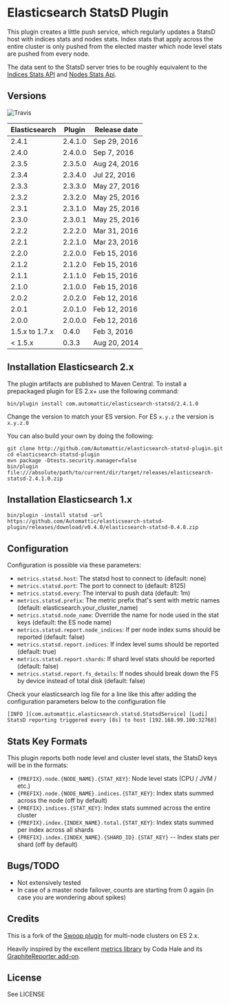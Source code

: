 # Elasticsearch StatsD Plugin
This plugin creates a little push service, which regularly updates a StatsD host with indices stats and nodes stats.
Index stats that apply across the entire cluster is only pushed from the elected master which node level stats are pushed from every node.

The data sent to the StatsD server tries to be roughly equivalent to the [Indices Stats API](http://www.elasticsearch.org/guide/reference/api/admin-indices-stats.html) and [Nodes Stats Api](http://www.elasticsearch.org/guide/reference/api/admin-cluster-nodes-stats.html).

## Versions

![Travis](https://api.travis-ci.org/Automattic/elasticsearch-statsd-plugin.png)

| Elasticsearch  | Plugin         | Release date |
| -------------- | -------------- | ------------ |
| 2.4.1          | 2.4.1.0        | Sep 29, 2016 |
| 2.4.0          | 2.4.0.0        | Sep 7,  2016 |
| 2.3.5          | 2.3.5.0        | Aug 24, 2016 |
| 2.3.4          | 2.3.4.0        | Jul 22, 2016 |
| 2.3.3          | 2.3.3.0        | May 27, 2016 |
| 2.3.2          | 2.3.2.0        | May 25, 2016 |
| 2.3.1          | 2.3.1.0        | May 25, 2016 |
| 2.3.0          | 2.3.0.1        | May 25, 2016 |
| 2.2.2          | 2.2.2.0        | Mar 31, 2016 |
| 2.2.1          | 2.2.1.0        | Mar 23, 2016 |
| 2.2.0          | 2.2.0.0        | Feb 15, 2016 |
| 2.1.2          | 2.1.2.0        | Feb 15, 2016 |
| 2.1.1          | 2.1.1.0        | Feb 15, 2016 |
| 2.1.0          | 2.1.0.0        | Feb 15, 2016 |
| 2.0.2          | 2.0.2.0        | Feb 12, 2016 |
| 2.0.1          | 2.0.1.0        | Feb 12, 2016 |
| 2.0.0          | 2.0.0.0        | Feb 12, 2016 |
| 1.5.x to 1.7.x | 0.4.0          | Feb 3,  2016 |
| < 1.5.x        | 0.3.3          | Aug 20, 2014 |


## Installation Elasticsearch 2.x

The plugin artifacts are published to Maven Central. To install a prepackaged plugin for ES 2.x+ use the following command:

```
bin/plugin install com.automattic/elasticsearch-statsd/2.4.1.0
```

Change the version to match your ES version. For ES `x.y.z` the version is `x.y.z.0`

You can also build your own by doing the following:

```
git clone http://github.com/Automattic/elasticsearch-statsd-plugin.git
cd elasticsearch-statsd-plugin
mvn package -Dtests.security.manager=false
bin/plugin file:///absolute/path/to/current/dir/target/releases/elasticsearch-statsd-2.4.1.0.zip
```


## Installation Elasticsearch 1.x

```
bin/plugin -install statsd -url https://github.com/Automattic/elasticsearch-statsd-plugin/releases/download/v0.4.0/elasticsearch-statsd-0.4.0.zip
```

## Configuration

Configuration is possible via these parameters:

* `metrics.statsd.host`: The statsd host to connect to (default: none)
* `metrics.statsd.port`: The port to connect to (default: 8125)
* `metrics.statsd.every`: The interval to push data (default: 1m)
* `metrics.statsd.prefix`: The metric prefix that's sent with metric names (default: elasticsearch.your_cluster_name)
* `metrics.statsd.node_name`: Override the name for node used in the stat keys (default: the ES node name)
* `metrics.statsd.report.node_indices`: If per node index sums should be reported (default: false)
* `metrics.statsd.report.indices`: If index level sums should be reported (default: true)
* `metrics.statsd.report.shards`: If shard level stats should be reported (default: false)
* `metrics.statsd.report.fs_details`: If nodes should break down the FS by device instead of total disk (default: false)

Check your elasticsearch log file for a line like this after adding the configuration parameters below to the configuration file

```
[INFO ][com.automattic.elasticsearch.statsd.StatsdService] [Ludi] StatsD reporting triggered every [8s] to host [192.168.99.100:32768]
```


## Stats Key Formats

This plugin reports both node level and cluster level stats, the StatsD keys will be in the formats:

* `{PREFIX}.node.{NODE_NAME}.{STAT_KEY}`: Node level stats (CPU / JVM / etc.)
* `{PREFIX}.node.{NODE_NAME}.indices.{STAT_KEY}`: Index stats summed across the node (off by default)
* `{PREFIX}.indices.{STAT_KEY}`: Index stats summed across the entire cluster
* `{PREFIX}.index.{INDEX_NAME}.total.{STAT_KEY}`: Index stats summed per index across all shards
* `{PREFIX}.index.{INDEX_NAME}.{SHARD_ID}.{STAT_KEY}` -- Index stats per shard (off by default)


## Bugs/TODO

* Not extensively tested
* In case of a master node failover, counts are starting from 0 again (in case you are wondering about spikes)


## Credits

This is a fork of the [Swoop plugin](https://github.com/swoop-inc/elasticsearch-statsd-plugin) for multi-node clusters on ES 2.x.

Heavily inspired by the excellent [metrics library](http://metrics.codahale.com) by Coda Hale and its [GraphiteReporter add-on](http://metrics.codahale.com/manual/graphite/).


## License

See LICENSE
